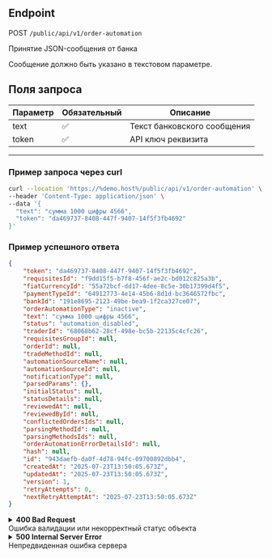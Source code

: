 ## Endpoint 
POST `/public/api/v1/order-automation`

Принятие JSON-сообщения от банка

Сообщение должно быть указано в текстовом параметре.
## Поля запроса
| Параметр                          | Обязательный | Описание |
|-----------------------------------|--------------|----------|
| text                 | ✅           | Текст банковского сообщения|
| token                   | ✅           | API ключ реквизита |


---

### Пример запроса через curl
```bash
curl --location 'https://%demo.host%/public/api/v1/order-automation' \
--header 'Content-Type: application/json' \
--data '{
  "text": "сумма 1000 цифры 4566",
  "token": "da469737-8408-447f-9407-14f5f3fb4692"
}'
```

### Пример успешного ответа
```json
{
    "token": "da469737-8408-447f-9407-14f5f3fb4692",
    "requisitesId": "f9dd15f5-b7f8-456f-ae2c-bd012c825a3b",
    "fiatCurrencyId": "55a72bcf-dd17-4dee-8c5e-30b17399d4f5",
    "paymentTypeId": "64912773-4e14-45b6-8d1d-bc3646572fbc",
    "bankId": "191e8695-2123-49be-bea9-1f2ca327ce07",
    "orderAutomationType": "inactive",
    "text": "сумма 1000 цифры 4566",
    "status": "automation_disabled",
    "traderId": "68068b62-28cf-498e-bc5b-22135c4cfc26",
    "requisitesGroupId": null,
    "orderId": null,
    "tradeMethodId": null,
    "automationSourceName": null,
    "automationSourceId": null,
    "notificationType": null,
    "parsedParams": {},
    "initialStatus": null,
    "statusDetails": null,
    "reviewedAt": null,
    "reviewedById": null,
    "conflictedOrdersIds": null,
    "parsingMethodId": null,
    "parsingMethodsIds": null,
    "orderAutomationErrorDetailsId": null,
    "hash": null,
    "id": "943daefb-da0f-4d78-94fc-09700892dbb4",
    "createdAt": "2025-07-23T13:50:05.673Z",
    "updatedAt": "2025-07-23T13:50:05.673Z",
    "version": 1,
    "retryAttempts": 0,
    "nextRetryAttemptAt": "2025-07-23T13:50:05.673Z"
}
```
</details> <details> <summary><strong>400 Bad Request</strong><br>Ошибка валидации или некорректный статус объекта</summary>

```json
{
    "error": "Bad Request",
    "statusCode": 400
}
```
</details> <details> <summary><strong>500 Internal Server Error</strong><br>Непредвиденная ошибка сервера</summary>

```json
{
  "statusCode": 500,
  "message": "Internal server error"
}
```